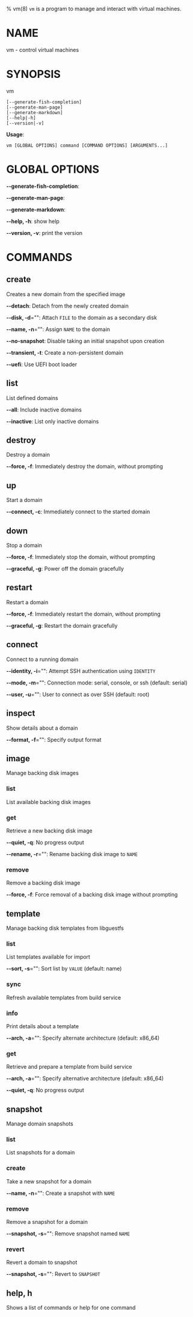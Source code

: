 % vm(8) `vm` is a program to manage and interact with virtual machines.


# NAME

vm - control virtual machines

# SYNOPSIS

vm

```
[--generate-fish-completion]
[--generate-man-page]
[--generate-markdown]
[--help|-h]
[--version|-v]
```

**Usage**:

```
vm [GLOBAL OPTIONS] command [COMMAND OPTIONS] [ARGUMENTS...]
```

# GLOBAL OPTIONS

**--generate-fish-completion**: 

**--generate-man-page**: 

**--generate-markdown**: 

**--help, -h**: show help

**--version, -v**: print the version


# COMMANDS

## create

Creates a new domain from the specified image

**--detach**: Detach from the newly created domain

**--disk, -d**="": Attach `FILE` to the domain as a secondary disk

**--name, -n**="": Assign `NAME` to the domain

**--no-snapshot**: Disable taking an initial snapshot upon creation

**--transient, -t**: Create a non-persistent domain

**--uefi**: Use UEFI boot loader

## list

List defined domains

**--all**: Include inactive domains

**--inactive**: List only inactive domains

## destroy

Destroy a domain

**--force, -f**: Immediately destroy the domain, without prompting

## up

Start a domain

**--connect, -c**: Immediately connect to the started domain

## down

Stop a domain

**--force, -f**: Immediately stop the domain, without prompting

**--graceful, -g**: Power off the domain gracefully

## restart

Restart a domain

**--force, -f**: Immediately restart the domain, without prompting

**--graceful, -g**: Restart the domain gracefully

## connect

Connect to a running domain

**--identity, -i**="": Attempt SSH authentication using `IDENTITY`

**--mode, -m**="": Connection mode: serial, console, or ssh (default: serial)

**--user, -u**="": User to connect as over SSH (default: root)

## inspect

Show details about a domain

**--format, -f**="": Specify output format

## image

Manage backing disk images

### list

List available backing disk images

### get

Retrieve a new backing disk image

**--quiet, -q**: No progress output

**--rename, -r**="": Rename backing disk image to `NAME`

### remove

Remove a backing disk image

**--force, -f**: Force removal of a backing disk image without prompting

## template

Manage backing disk templates from libguestfs

### list

List templates available for import

**--sort, -s**="": Sort list by `VALUE` (default: name)

### sync

Refresh available templates from build service

### info

Print details about a template

**--arch, -a**="": Specify alternate architecture (default: x86_64)

### get

Retrieve and prepare a template from build service

**--arch, -a**="": Specify alternative architecture (default: x86_64)

**--quiet, -q**: No progress output

## snapshot

Manage domain snapshots

### list

List snapshots for a domain

### create

Take a new snapshot for a domain

**--name, -n**="": Create a snapshot with `NAME`

### remove

Remove a snapshot for a domain

**--snapshot, -s**="": Remove snapshot named `NAME`

### revert

Revert a domain to snapshot

**--snapshot, -s**="": Revert to `SNAPSHOT`

## help, h

Shows a list of commands or help for one command

